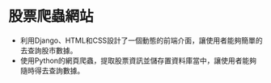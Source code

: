 # 股票爬蟲網站

*  利用Django、HTML和CSS設計了一個動態的前端介面，讓使用者能夠簡單的去查詢股市數據。
*  使用Python的網頁爬蟲，提取股票資訊並儲存置資料庫當中，讓使用者能夠隨時得去查詢數據。


